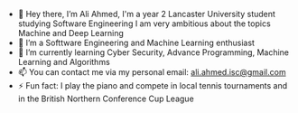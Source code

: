 - 👋 Hey there, I’m Ali Ahmed, I'm a year 2 Lancaster University student studying Software Engineering I am very ambitious about the topics Machine and Deep Learning
- 👀 I’m a Softtware Engineering and Machine Learning enthusiast
- 🌱 I’m currently learning Cyber Security, Advance Programming, Machine Learning and Algorithms
- 📫 You can contact me via my personal email: ali.ahmed.isc@gmail.com
- ⚡ Fun fact: I play the piano and compete in local tennis tournaments and in the British Northern Conference Cup League

<!---
AliiAhmedd/AliiAhmedd is a ✨ special ✨ repository because its `README.md` (this file) appears on your GitHub profile.
You can click the Preview link to take a look at your changes.
--->
